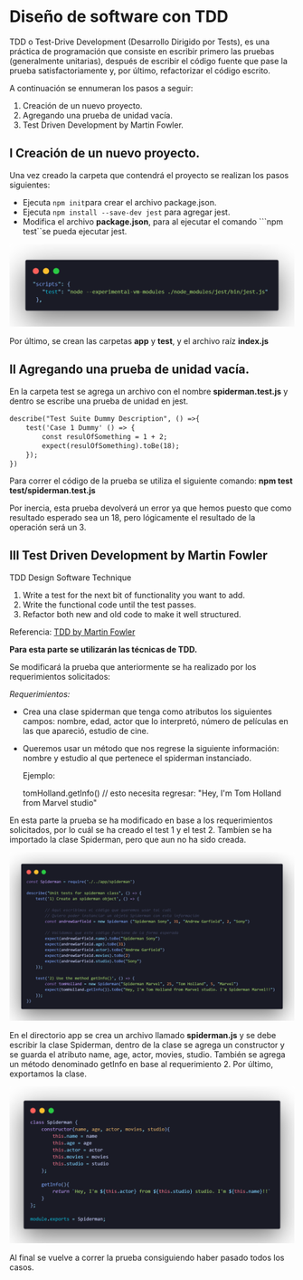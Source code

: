 # Diseño de software con TDD

TDD o Test-Drive Development (Desarrollo Dirigido por Tests), es una práctica de programación que consiste en escribir primero las pruebas (generalmente unitarias), después de escribir el código fuente que pase la prueba satisfactoriamente y, por último, refactorizar el código escrito.

A continuación se ennumeran los pasos a seguir:
1. Creación de un nuevo proyecto.
2. Agregando una prueba de unidad vacía.
3. Test Driven Development by Martin Fowler.

## l Creación de un nuevo proyecto.
Una vez creado la carpeta que contendrá el proyecto se realizan los pasos siguientes:
* Ejecuta ``npm init``para crear el archivo package.json.
* Ejecuta ``npm install --save-dev jest`` para agregar jest.
* Modifica el archivo **package.json**, para al ejecutar el comando ```npm test``se pueda ejecutar jest.

![Archivo modificado package.json](./assets/npm-test.png "Archivo modificado package.json")

Por último, se crean las carpetas **app** y **test**, y el archivo raíz **index.js**

## ll Agregando una prueba de unidad vacía.
En la carpeta test se agrega un archivo con el nombre **spiderman.test.js** y dentro se escribe una prueba de unidad en jest.

```
describe("Test Suite Dummy Description", () =>{
    test('Case 1 Dummy' () => {
        const resulOfSomething = 1 + 2;
        expect(resulOfSomething).toBe(18);
    });
})
```

Para correr el código de la prueba se utiliza el siguiente comando:
**npm test test/spiderman.test.js**

Por inercia, esta prueba devolverá un error ya que hemos puesto que como resultado esperado sea un 18, pero lógicamente el resultado de la operación será un 3.

## lll Test Driven Development by Martin Fowler

TDD Design Software Technique

1. Write a test for the next bit of functionality you want to add.
2. Write the functional code until the test passes.
3. Refactor both new and old code to make it well structured.

Referencia: [TDD by Martin Fowler](https://martinfowler.com/bliki/TestDrivenDevelopment.html)

**Para esta parte se utilizarán las técnicas de TDD.**

Se modificará la prueba que anteriormente se ha realizado por los requerimientos solicitados:

*Requerimientos:*
* Crea una clase spiderman que tenga como atributos los siguientes campos: nombre, edad, actor que lo interpretó, número de películas en las que apareció, estudio de cine.
* Queremos usar un método que nos regrese la siguiente información: nombre y estudio al que pertenece el spiderman instanciado.

    Ejemplo:

    tomHolland.getInfo() // esto necesita regresar: "Hey, I'm Tom Holland from Marvel studio"


En esta parte la prueba se ha modificado en base a los requerimientos solicitados, por lo cuál se ha creado el test 1 y el test 2. Tambíen se ha importado la clase Spiderman, pero que aun no ha sido creada.

![Prueba modificada](./assets/codigo-prueba.png "Prueba modificada")


En el directorio app se crea un archivo llamado **spiderman.js** y se debe escribir la clase Spiderman, dentro de la clase se agrega un constructor y se guarda el atributo name, age, actor, movies, studio. También se agrega un método denominado getInfo en base al requerimiento 2. Por último, exportamos la clase.

![Clase spiderman](./assets/spiderman-app.png "Clase spiderman")

Al final se vuelve a correr la prueba consiguiendo haber pasado todos los casos.


